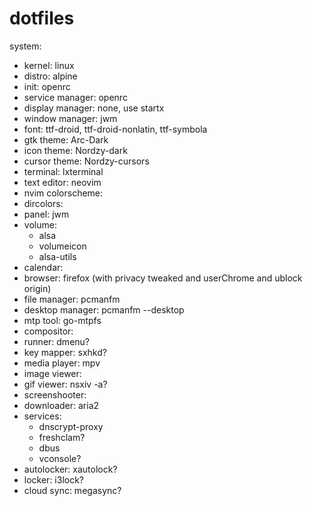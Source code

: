 # dotfiles
system:
- kernel: linux
- distro: alpine
- init: openrc
- service manager: openrc
- display manager: none, use startx
- window manager: jwm
- font: ttf-droid, ttf-droid-nonlatin, ttf-symbola
- gtk theme: Arc-Dark
- icon theme: Nordzy-dark
- cursor theme: Nordzy-cursors
- terminal: lxterminal
- text editor: neovim
- nvim colorscheme:
- dircolors:
- panel: jwm
- volume:
  - alsa
  - volumeicon
  - alsa-utils
- calendar:
- browser: firefox (with privacy tweaked and userChrome and ublock origin)
- file manager: pcmanfm
- desktop manager: pcmanfm --desktop
- mtp tool: go-mtpfs
- compositor:
- runner: dmenu?
- key mapper: sxhkd?
- media player: mpv
- image viewer:
- gif viewer: nsxiv -a?
- screenshooter:
- downloader: aria2
- services: 
  - dnscrypt-proxy
  - freshclam?
  - dbus
  - vconsole?
- autolocker: xautolock?
- locker: i3lock?
- cloud sync: megasync?

